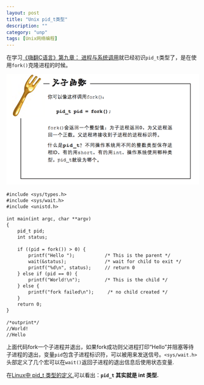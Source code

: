 ```yaml
---
layout: post
title: "Unix pid_t类型"
description: ""
category: "unp"
tags: [Unix网络编程]
---
```


在学习[《嗨翻C语言》第九章： 进程与系统调用](https://github.com/BeginMan/BookNotes/blob/master/C/top9.md)就已经初识`pid_t`类型了，是在使用`fork()`克隆进程的时候。

![](https://raw.githubusercontent.com/BeginMan/BookNotes/master/C/media/top9_10.png)

	#include <sys/types.h>
	#include <sys/wait.h>
	#include <unistd.h>

	int main(int argc, char **argv)
	{
	    pid_t pid;
	    int status;
	    
	    if ((pid = fork()) > 0) {
	        printf("Hello ");           /* This is the parent */
	        wait(&status);              /* wait for child to exit */
	        printf("%d\n", status);		// return 0
	    } else if (pid == 0) {
	        printf("World!\n");         /* This is the child */
	    } else {
	        printf("fork failed\n");     /* no child created */
	    }
	    return 0;
	}

	/*outprint*/
	//World!
	//Hello

上面代码fork一个子进程并退出，如果fork成功则父进程打印“Hello”并阻塞等待子进程的退出，变量`pid`包含子进程标识符，可以被用来发送信号。`<sys/wait.h>`头部定义了几个宏可以在`wait()`返回子进程的退出信息后使用状态变量.

在[Linux中 pid_t 类型的定义.](http://www.cnblogs.com/listened/p/3950537.html)可以看出：**`pid_t`  其实就是 int 类型.**

